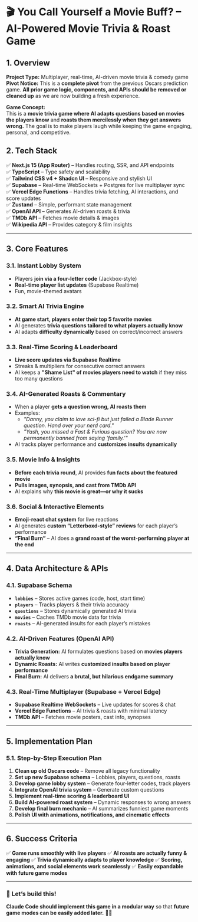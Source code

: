 # 🎬 You Call Yourself a Movie Buff? – AI-Powered Movie Trivia & Roast Game

## **1. Overview**

**Project Type:** Multiplayer, real-time, AI-driven movie trivia & comedy game  
**Pivot Notice:** This is a **complete pivot** from the previous Oscars prediction game. **All prior game logic, components, and APIs should be removed or cleaned up** as we are now building a fresh experience.

**Game Concept:**  
This is a **movie trivia game where AI adapts questions based on movies the players know** and **roasts them mercilessly when they get answers wrong.** The goal is to make players laugh while keeping the game engaging, personal, and competitive.

## **2. Tech Stack**

✅ **Next.js 15 (App Router)** – Handles routing, SSR, and API endpoints  
✅ **TypeScript** – Type safety and scalability  
✅ **Tailwind CSS v4 + Shadcn UI** – Responsive and stylish UI  
✅ **Supabase** – Real-time WebSockets + Postgres for live multiplayer sync  
✅ **Vercel Edge Functions** – Handles trivia fetching, AI interactions, and score updates  
✅ **Zustand** – Simple, performant state management  
✅ **OpenAI API** – Generates AI-driven roasts & trivia  
✅ **TMDb API** – Fetches movie details & images  
✅ **Wikipedia API** – Provides category & film insights  

---

## **3. Core Features**

### **3.1. Instant Lobby System**
- Players **join via a four-letter code** (Jackbox-style)
- **Real-time player list updates** (Supabase Realtime)
- Fun, movie-themed avatars

### **3.2. Smart AI Trivia Engine**
- **At game start, players enter their top 5 favorite movies**
- AI generates **trivia questions tailored to what players actually know**
- AI adapts **difficulty dynamically** based on correct/incorrect answers

### **3.3. Real-Time Scoring & Leaderboard**
- **Live score updates via Supabase Realtime**
- Streaks & multipliers for consecutive correct answers
- AI keeps a **"Shame List" of movies players need to watch** if they miss too many questions

### **3.4. AI-Generated Roasts & Commentary**
- When a player **gets a question wrong, AI roasts them**
- Examples:
  - _"Danny, you claim to love sci-fi but just failed a _Blade Runner_ question. Hand over your nerd card."_
  - _"Yash, you missed a _Fast & Furious_ question? You are now permanently banned from saying ‘family.’"_
- AI tracks player performance and **customizes insults dynamically**

### **3.5. Movie Info & Insights**
- **Before each trivia round**, AI provides **fun facts about the featured movie**
- **Pulls images, synopsis, and cast from TMDb API**
- AI explains why **this movie is great—or why it sucks**

### **3.6. Social & Interactive Elements**
- **Emoji-react chat system** for live reactions
- AI generates **custom “Letterboxd-style” reviews** for each player’s performance
- **“Final Burn”** – AI does a **grand roast of the worst-performing player at the end**

---

## **4. Data Architecture & APIs**

### **4.1. Supabase Schema**
- **`lobbies`** – Stores active games (code, host, start time)
- **`players`** – Tracks players & their trivia accuracy
- **`questions`** – Stores dynamically generated AI trivia
- **`movies`** – Caches TMDb movie data for trivia
- **`roasts`** – AI-generated insults for each player’s mistakes

### **4.2. AI-Driven Features (OpenAI API)**
- **Trivia Generation:** AI formulates questions based on **movies players actually know**
- **Dynamic Roasts:** AI writes **customized insults based on player performance**
- **Final Burn:** AI delivers **a brutal, but hilarious endgame summary**

### **4.3. Real-Time Multiplayer (Supabase + Vercel Edge)**
- **Supabase Realtime WebSockets** – Live updates for scores & chat
- **Vercel Edge Functions** – AI trivia & roasts with minimal latency
- **TMDb API** – Fetches movie posters, cast info, synopses

---

## **5. Implementation Plan**

### **5.1. Step-by-Step Execution Plan**
1. **Clean up old Oscars code** – Remove all legacy functionality
2. **Set up new Supabase schema** – Lobbies, players, questions, roasts
3. **Develop game lobby system** – Generate four-letter codes, track players
4. **Integrate OpenAI trivia system** – Generate custom questions
5. **Implement real-time scoring & leaderboard UI**
6. **Build AI-powered roast system** – Dynamic responses to wrong answers
7. **Develop final burn mechanic** – AI summarizes funniest game moments
8. **Polish UI with animations, notifications, and cinematic effects**

---

## **6. Success Criteria**
✅ **Game runs smoothly with live players**
✅ **AI roasts are actually funny & engaging**
✅ **Trivia dynamically adapts to player knowledge**
✅ **Scoring, animations, and social elements work seamlessly**
✅ **Easily expandable with future game modes**

---

### 🚀 **Let’s build this!**
**Claude Code should implement this game in a modular way** so that **future game modes can be easily added later.** 🎥🔥
